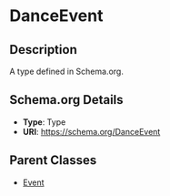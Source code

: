 # DanceEvent

## Description
A type defined in Schema.org.

## Schema.org Details
- **Type**: Type
- **URI**: https://schema.org/DanceEvent

## Parent Classes
- [Event](../Event.md)


